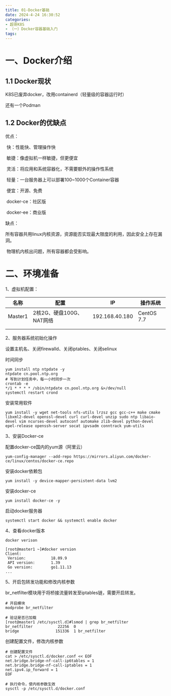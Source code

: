 ```yaml
---
title: 01-Docker基础
date: 2024-4-24 16:30:52
categories:
- 超哥K8S
- （一）Docker容器基础入门
tags:
---
```


# 一、Docker介绍

## 1.1 Docker现状

K8S已废弃docker，改用containerd（轻量级的容器运行时）

还有一个Podman

## 1.2 Docker的优缺点

优点：

​	快：性能快、管理操作快

​	敏捷：像虚拟机一样敏捷，但更便宜

​	灵活：将应用和系统容器化，不需要额外的操作性系统

​	轻量：一台服务器上可以部署100~1000个Container容器

​	便宜：开源、免费

​		docker-ce：社区版

​		docker-ee：商业版

缺点：

​	所有容器共用linux内核资源，资源能否实现最大限度的利用，因此安全上存在漏洞。

​	物理机内核出问题，所有容器都会受影响。



# 二、环境准备

1、虚拟机配置：

| 名称    | 配置                     | IP             | 操作系统   |
| ------- | ------------------------ | -------------- | ---------- |
| Master1 | 2核2G、硬盘100G、NAT网络 | 192.168.40.180 | CentOS 7.7 |
|         |                          |                |            |
|         |                          |                |            |

2、服务器系统初始化操作

设置主机名、关闭firewalld、关闭iptables、关闭selinux

时间同步

```shell
yum install ntp ntpdate -y
ntpdate cn.pool.ntp.org
# 写到计划任务中，每一小时同步一次
crontab -e
*/1 * * * * /sbin/ntpdate cn.pool.ntp.org &>/dev/null
systemctl restart crond
```

安装常用软件

```shell
yum install -y wget net-tools nfs-utils lrzsz gcc gcc-c++ make cmake libxml2-devel openssl-devel curl curl-devel unzip sudo ntp libaio-devel vim ncurses-devel autoconf automake zlib-devel python-devel epel-release openssh-server socat ipvsadm conntrack yum-utils
```



3、安装Docker-ce

配置docker-ce国内的yum源（阿里云）

```shell
yum-config-manager --add-repo https://mirrors.aliyun.com/docker-ce/linux/centos/docker-ce.repo
```

安装docker依赖包

```shell
yum install -y device-mapper-persistent-data lvm2
```

安装docker-ce

```shell
yum install docker-ce -y
```

启动docker服务器

```shell
systemctl start docker && systemctl enable docker
```



4、查看docker版本

```shell
docker verison

[root@master1 ~]#docker version
Client:
 Version:           18.09.9
 API version:       1.39
 Go version:        go1.11.13
...
```



5、开启包转发功能和修改内核参数

br_netfilter模块用于将桥接流量转发至iptables链，需要开启转发。

```shell
# 开启模块
modprobe br_netfilter

# 验证是否已加载
[root@master1 /etc/sysctl.d]#lsmod | grep br_netfilter
br_netfilter           22256  0 
bridge                151336  1 br_netfilter
```

创建配置文件，修改内核参数

```shell
# 创建配置文件
cat > /etc/sysctl.d/docker.conf << EOF
net.bridge.bridge-nf-call-ip6tables = 1
net.bridge.bridge-nf-call-iptables = 1
net.ipv4.ip_forward = 1
EOF

# 执行命令，使内核参数生效
sysctl -p /etc/sysctl.d/docker.conf
```



